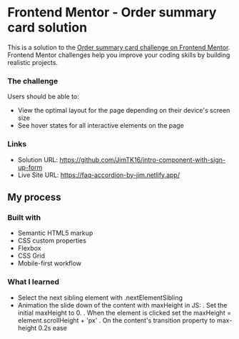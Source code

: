 # Frontend Mentor - Order summary card solution

This is a solution to the [Order summary card challenge on Frontend Mentor](https://www.frontendmentor.io/challenges/order-summary-component-QlPmajDUj). Frontend Mentor challenges help you improve your coding skills by building realistic projects.

### The challenge

Users should be able to:

- View the optimal layout for the page depending on their device's screen size
- See hover states for all interactive elements on the page

### Links

- Solution URL: https://github.com/JimTK16/intro-component-with-sign-up-form
- Live Site URL: https://faq-accordion-by-jim.netlify.app/

## My process

### Built with

- Semantic HTML5 markup
- CSS custom properties
- Flexbox
- CSS Grid
- Mobile-first workflow

### What I learned

- Select the next sibling element with .nextElementSibling
- Animation the slide down of the content with maxHeight in JS:
  . Set the initial maxHeight to 0.
  . When the element is clicked set the maxHeight = element.scrollHeight + 'px'
  . On the content's transition property to max-height 0.2s ease
